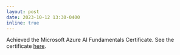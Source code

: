 ```yaml
---
layout: post
date: 2023-10-12 13:30-0400
inline: true
---
```


Achieved the Microsoft Azure AI Fundamentals Certificate. See the certificate [here](https://learn.microsoft.com/en-gb/users/andreped/credentials/cce910202116c269).
